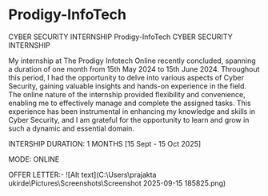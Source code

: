 # Prodigy-InfoTech
CYBER SECURITY INTERNSHIP
Prodigy-InfoTech
CYBER SECURITY INTERNSHIP

My internship at The Prodigy Infotech Online recently concluded, spanning a duration of one month from 15th May 2024 to 15th June 2024. Throughout this period, I had the opportunity to delve into various aspects of Cyber Security, gaining valuable insights and hands-on experience in the field. The online nature of the internship provided flexibility and convenience, enabling me to effectively manage and complete the assigned tasks. This experience has been instrumental in enhancing my knowledge and skills in Cyber Security, and I am grateful for the opportunity to learn and grow in such a dynamic and essential domain.

INTERSHIP DURATION: 1 MONTHS [15 Sept - 15 Oct 2025]

MODE: ONLINE

OFFER LETTER:-
![Alt text](C:\Users\prajakta ukirde\Pictures\Screenshots\Screenshot 2025-09-15 185825.png)
